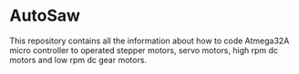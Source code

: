 # AutoSaw
This repository contains all the information about  how to code Atmega32A micro controller to operated stepper motors, servo motors, high rpm dc motors and low rpm dc gear motors.
